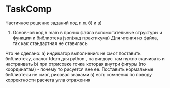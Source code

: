 # TaskComp
Частичное решение заданий под п.п. б) и в)

1. Основной код в main в прочих файла вспомогательные структуры и функции и библиотека json(янд практикума) Для чтения из файла, так как стандартная не ставилась

  Что не сделано: 
а) индикатор выполнения: не смог поставить библиотеку, аналог tdqm для python , на виндоус там нужно скачивать и настраивать
b) при отрисовке точка которая внутри фигуры (по координатам) - почему то рисуется вне ее. Поставить нормальные библиотеки не смог, рисовал знаками
в) есть сомнения по поводу корректности расчета угла отражения
